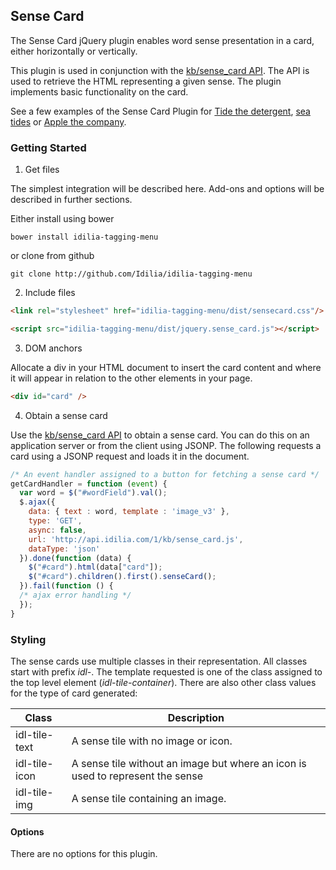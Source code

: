 ## Sense Card

The Sense Card jQuery plugin enables word sense presentation in a card, either horizontally or vertically.

This plugin is used in conjunction with the [kb/sense_card API](http://www.idilia.com/developer/language-graph/api/kb-sense-card/). The API is used to retrieve the HTML representing a given sense. The plugin implements basic functionality on the card.

See a few examples of the Sense Card Plugin for [Tide the detergent](http://api.idilia.com/TaggingMenuDemo/SenseCard?fsk=Tide/N8), [sea tides](http://api.idilia.com/TaggingMenuDemo/SenseCard?fsk=tide/N1) or [Apple the company](http://api.idilia.com/TaggingMenuDemo/SenseCard?fsk=Apple/N66).

### Getting Started

1. Get files

 The simplest integration will be described here. Add-ons and options will be described in further sections.

 Either install using bower

 ```shell
 bower install idilia-tagging-menu
 ```

 or clone from github

 ```shell
 git clone http://github.com/Idilia/idilia-tagging-menu
 ```

2. Include files

 ```html
 <link rel="stylesheet" href="idilia-tagging-menu/dist/sensecard.css"/>

 <script src="idilia-tagging-menu/dist/jquery.sense_card.js"></script>
 ```

3. DOM anchors

 Allocate a div in your HTML document to insert the card content and where it will appear in relation to the other elements in your page.

 ```html
 <div id="card" />
 ```

4. Obtain a sense card

 Use the [kb/sense_card API](http://www.idilia.com/developer/language-graph/api/kb-sense-card/) to obtain a sense card. You can do this on an application server or from the client using JSONP. The following requests a card using a JSONP request and loads it in the document.

 ```javascript
 /* An event handler assigned to a button for fetching a sense card */
 getCardHandler = function (event) {
   var word = $("#wordField").val();
   $.ajax({
     data: { text : word, template : 'image_v3' },
     type: 'GET',
     async: false,
     url: 'http://api.idilia.com/1/kb/sense_card.js',
     dataType: 'json'
   }).done(function (data) {
     $("#card").html(data["card"]);
     $("#card").children().first().senseCard();
   }).fail(function () {
   /* ajax error handling */
   });
 }
 ```

### Styling

 The sense cards use multiple classes in their representation. All classes start with prefix _idl-_. The template requested is one of the class assigned to the top level element (_idl-tile-container_). There are also other class values for the type of card generated:

Class|Description
---|---
idl-tile-text| A sense tile with no image or icon.
idl-tile-icon| A sense tile without an image but where an icon is used to represent the sense
idl-tile-img| A sense tile containing an image.


#### Options

There are no options for this plugin.

